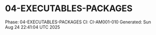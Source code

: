 # 04-EXECUTABLES-PACKAGES
Phase: 04-EXECUTABLES-PACKAGES
CI: CI-AM001-010
Generated: Sun Aug 24 22:41:04 UTC 2025
